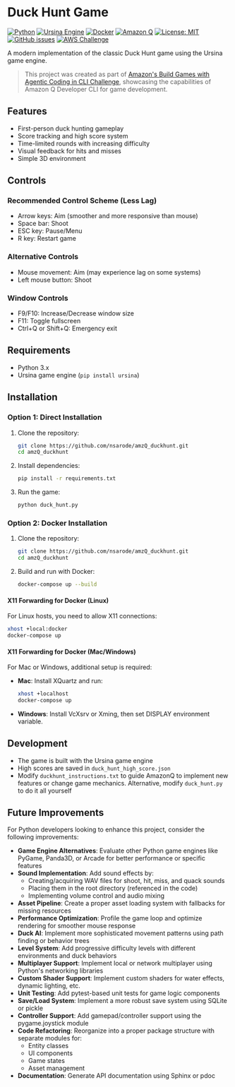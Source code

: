 # Duck Hunt Game

[![Python](https://img.shields.io/badge/Python-3.9%2B-blue?logo=python)](https://www.python.org/)
[![Ursina Engine](https://img.shields.io/badge/Ursina-Engine-orange)](https://www.ursinaengine.org/)
[![Docker](https://img.shields.io/badge/Docker-Ready-2496ED?logo=docker)](https://www.docker.com/)
[![Amazon Q](https://img.shields.io/badge/Built%20with-Amazon%20Q-FF9900?logo=amazon)](https://aws.amazon.com/q/)
[![License: MIT](https://img.shields.io/badge/License-MIT-yellow.svg)](https://opensource.org/licenses/MIT)
[![GitHub issues](https://img.shields.io/github/issues/nsarode/amzQ_duckhunt)](https://github.com/nsarode/amzQ_duckhunt/issues)
[![AWS Challenge](https://img.shields.io/badge/AWS-Build%20Games%20Challenge-232F3E?logo=amazon-aws)](https://community.aws/content/2y6egGcPAGQs8EwtQUM9KAONojz/build-games-challenge-build-classics-with-amazon-q-developer-cli)

A modern implementation of the classic Duck Hunt game using the Ursina game engine.

> This project was created as part of [Amazon's Build Games with Agentic Coding in CLI Challenge](https://community.aws/content/2y6egGcPAGQs8EwtQUM9KAONojz/build-games-challenge-build-classics-with-amazon-q-developer-cli), showcasing the capabilities of Amazon Q Developer CLI for game development.

## Features

- First-person duck hunting gameplay
- Score tracking and high score system
- Time-limited rounds with increasing difficulty
- Visual feedback for hits and misses
- Simple 3D environment

## Controls

### Recommended Control Scheme (Less Lag)
- Arrow keys: Aim (smoother and more responsive than mouse)
- Space bar: Shoot
- ESC key: Pause/Menu
- R key: Restart game

### Alternative Controls
- Mouse movement: Aim (may experience lag on some systems)
- Left mouse button: Shoot

### Window Controls
- F9/F10: Increase/Decrease window size
- F11: Toggle fullscreen
- Ctrl+Q or Shift+Q: Emergency exit

## Requirements

- Python 3.x
- Ursina game engine (`pip install ursina`)

## Installation

### Option 1: Direct Installation

1. Clone the repository:
   ```bash
   git clone https://github.com/nsarode/amzQ_duckhunt.git
   cd amzQ_duckhunt
   ```

2. Install dependencies:
   ```bash
   pip install -r requirements.txt
   ```

3. Run the game:
   ```bash
   python duck_hunt.py
   ```

### Option 2: Docker Installation

1. Clone the repository:
   ```bash
   git clone https://github.com/nsarode/amzQ_duckhunt.git
   cd amzQ_duckhunt
   ```

2. Build and run with Docker:
   ```bash
   docker-compose up --build
   ```

#### X11 Forwarding for Docker (Linux)

For Linux hosts, you need to allow X11 connections:

```bash
xhost +local:docker
docker-compose up
```

#### X11 Forwarding for Docker (Mac/Windows)

For Mac or Windows, additional setup is required:

- **Mac**: Install XQuartz and run:
  ```bash
  xhost +localhost
  docker-compose up
  ```

- **Windows**: Install VcXsrv or Xming, then set DISPLAY environment variable.

## Development

- The game is built with the Ursina game engine
- High scores are saved in `duck_hunt_high_score.json`
- Modify `duckhunt_instructions.txt` to guide AmazonQ to implement new features or change game mechanics. Alternative, modify `duck_hunt.py` to do it all yourself

## Future Improvements

For Python developers looking to enhance this project, consider the following improvements:

- **Game Engine Alternatives**: Evaluate other Python game engines like PyGame, Panda3D, or Arcade for better performance or specific features
- **Sound Implementation**: Add sound effects by:
  - Creating/acquiring WAV files for shoot, hit, miss, and quack sounds
  - Placing them in the root directory (referenced in the code)
  - Implementing volume control and audio mixing
- **Asset Pipeline**: Create a proper asset loading system with fallbacks for missing resources
- **Performance Optimization**: Profile the game loop and optimize rendering for smoother mouse response
- **Duck AI**: Implement more sophisticated movement patterns using path finding or behavior trees
- **Level System**: Add progressive difficulty levels with different environments and duck behaviors
- **Multiplayer Support**: Implement local or network multiplayer using Python's networking libraries
- **Custom Shader Support**: Implement custom shaders for water effects, dynamic lighting, etc.
- **Unit Testing**: Add pytest-based unit tests for game logic components
- **Save/Load System**: Implement a more robust save system using SQLite or pickle
- **Controller Support**: Add gamepad/controller support using the pygame.joystick module
- **Code Refactoring**: Reorganize into a proper package structure with separate modules for:
  - Entity classes
  - UI components
  - Game states
  - Asset management
- **Documentation**: Generate API documentation using Sphinx or pdoc
